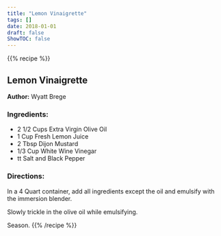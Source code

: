 ```yaml
---
title: "Lemon Vinaigrette"
tags: []
date: 2018-01-01
draft: false
ShowTOC: false
---
```


{{% recipe %}}

## Lemon Vinaigrette

**Author:** Wyatt Brege



### Ingredients:

-   2 1/2 Cups Extra Virgin Olive Oil
-   1 Cup Fresh Lemon Juice
-   2 Tbsp Dijon Mustard
-   1/3 Cup White Wine Vinegar
-   tt Salt and Black Pepper

### Directions: 

In a 4 Quart container, add all ingredients except the oil and emulsify
with the immersion blender.

Slowly trickle in the olive oil while emulsifying.

Season.
{{% /recipe %}}
